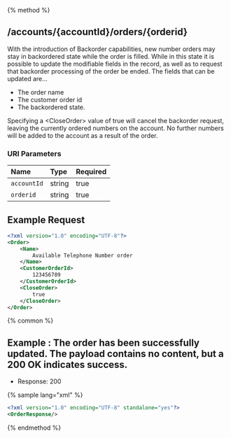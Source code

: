 {% method %}
## /accounts/{accountId}/orders/{orderid}

With the introduction of Backorder capabilities, new number orders may stay in backordered state while the order is filled.   While in this state it is possible to update the modifiable fields in the record, as well as to request that backorder processing of the order be ended.
The fields that can be updated are...
<ul>
<li>The order name</li>
<li>The customer order id</li>
<li>The backordered state.</li>
</ul>
Specifying a &lt;CloseOrder&gt; value of true will cancel the backorder request, leaving the currently ordered numbers on the account.  No further numbers will be added to the account as a result of the order.



### URI Parameters
| Name | Type | Required |
|:-----|:-----|:---------|
| `accountId` | string | true |
| `orderid` | string | true |





## Example Request
```xml
<?xml version="1.0" encoding="UTF-8"?>
<Order>
    <Name>
        Available Telephone Number order
    </Name>
    <CustomerOrderId>
        123456789
    </CustomerOrderId>
    <CloseOrder>
        true
    </CloseOrder>
</Order>
```


{% common %}


## Example : The order has been successfully updated.   The payload contains no content, but a 200 OK indicates success.

* Response: 200

{% sample lang="xml" %}

```xml
<?xml version="1.0" encoding="UTF-8" standalone="yes"?>
<OrderResponse/>
```


{% endmethod %}
